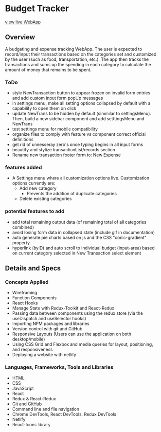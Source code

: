 # Budget Tracker

[view live WebApp](https://main--kesef-budget-tracker.netlify.app/)

## Overview

A budgeting and expense tracking WebApp. The user is expected to record/input their transactions based on the categories set and customized by the user (such as food, transportation, etc.). The app then tracks the transactions and sums up the spending in each category to calculate the amount of money that remains to be spent.

### ToDo

- style NewTransaction button to appear frozen on invalid form entries and add custom input form popUp messages
- in settings menu, make all setting options collapsed by default with a capability to open them on click
- update NewTrans to be hidden by default (simmilar to settingsMenu). Then, build a new sidebar component and add setttingsMenu and NewTrans 
- test settings menu for mobile compatibility
- organize files to comply with feature vs component correct official definitions
- get rid of unnesseray zero's once typing begins in all input forms
- beautify and stylize transactionList/records section
- Rename new transaction footer form to: New Expense

### features added

- A Settings menu where all customization options live. Customization options currently are:
    - Add new category
        - Prevents the addition of duplicate categories
    - Delete existing categories

### potential features to add

- add total remaining output data (of remaining total of all categories combined)
- avoid losing form data in collapsed state (include gif in documentation)
- auto generate pie charts based on js and the CSS "conic-gradient" property.
- hyperlink (byID) and auto scroll to individual budget (input-area) based on current category selected in New Transaction select element

## Details and Specs

### Concepts Applied

- Wireframing
- Function Components
- React Hooks
- Manage State with Redux-Toolkit and React-Redux
- Passing data between components using the redux store (via the useDispatch and useSelector hooks)
- Importing NPM packages and libraries
- Version control with git and GitHub
- Responsive Layouts (Users can use the application on both desktop/mobile)
- Using CSS Grid and Flexbox and media queries for layout, positioning, and responsiveness
- Deploying a website with netlify

### Languages, Frameworks, Tools and Libraries

- HTML
- CSS
- JavaScript
- React
- Redux & React-Redux
- Git and GitHub
- Command line and file navigation
- Chrome DevTools, React DevTools, Redux DevTools
- Netlify
- React-Icons library
